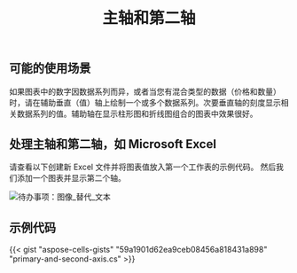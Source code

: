 ﻿---
title: 主轴和第二轴
type: docs
weight: 190
url: /zh/net/primary-and-second-axis/
---
## **可能的使用场景**
如果图表中的数字因数据系列而异，或者当您有混合类型的数据（价格和数量）时，请在辅助垂直（值）轴上绘制一个或多个数据系列。次要垂直轴的刻度显示相关数据系列的值。辅助轴在显示柱形图和折线图组合的图表中效果很好。
## **处理主轴和第二轴，如 Microsoft Excel**
请查看以下创建新 Excel 文件并将图表值放入第一个工作表的示例代码。
然后我们添加一个图表并显示第二个轴。

![待办事项：图像_替代_文本](excel.png)
## **示例代码**
{{< gist "aspose-cells-gists" "59a1901d62ea9ceb08456a818431a898" "primary-and-second-axis.cs" >}}
